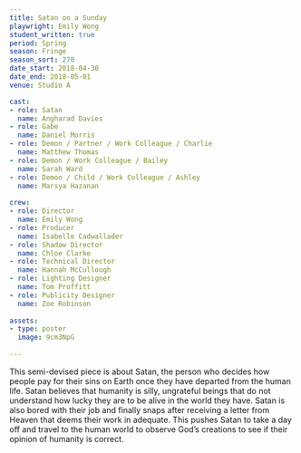 ```yaml
---
title: Satan on a Sunday
playwright: Emily Wong
student_written: true
period: Spring
season: Fringe
season_sort: 270
date_start: 2018-04-30
date_end: 2018-05-01
venue: Studio A

cast:
- role: Satan
  name: Angharad Davies
- role: Gabe
  name: Daniel Morris
- role: Demon / Partner / Work Colleague / Charlie
  name: Matthew Thomas
- role: Demon / Work Colleague / Bailey
  name: Sarah Ward
- role: Demon / Child / Work Colleague / Ashley
  name: Marsya Hazanan
  
crew:
- role: Director
  name: Emily Wong
- role: Producer
  name: Isabelle Cadwallader
- role: Shadow Director
  name: Chloe Clarke 
- role: Technical Director
  name: Hannah McCullough
- role: Lighting Designer
  name: Tom Proffitt
- role: Publicity Designer
  name: Zoe Robinson
  
assets:
- type: poster
  image: 9cm3NpG
  
---
```


This semi-devised piece is about Satan, the person who decides how people pay for their sins on Earth once they have departed from the human life. Satan believes that humanity is silly, ungrateful beings that do not understand how lucky they are to be alive in the world they have. Satan is also bored with their job and finally snaps after receiving a letter from Heaven that deems their work in adequate. This pushes Satan to take a day off and travel to the human world to observe God’s creations to see if their opinion of humanity is correct.
